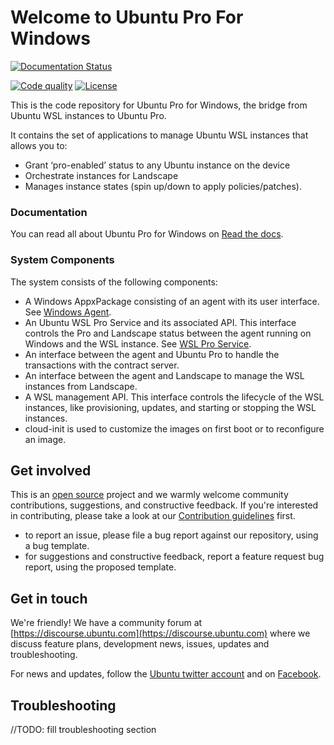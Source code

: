 # Welcome to Ubuntu Pro For Windows

[actions-image]: https://github.com/canonical/ubuntu-pro-for-windows/actions/workflows/qa.yaml/badge.svg?branch=main
[actions-url]: https://github.com/canonical/ubuntu-pro-for-windows/actions?query=branch%3Amain+event%3Apush

[license-image]: https://img.shields.io/badge/License-GPL3.0-blue.svg

[![Documentation Status](https://readthedocs.com/projects/canonical-ubuntu-pro-for-windows/badge/?version=latest&token=6ab00afc8f04ec33510f3150a8abbae383dfdfc57c1396c899c8f59d46bb0d76)](https://canonical-ubuntu-pro-for-windows.readthedocs-hosted.com/en/latest/?badge=latest)

[codecov-image]: https://codecov.io/gh/canonical/ubuntu-pro-for-windows/branch/master/graph/badge.svg
[codecov-url]: https://codecov.io/gh/canonical/ubuntu-pro-for-windows

[goreport-image]: https://goreportcard.com/badge/github.com/canonical/ubuntu-pro-for-windows
[goreport-url]: https://goreportcard.com/report/github.com/canonical/ubuntu-pro-for-windows

[![Code quality][actions-image]][actions-url]
[![License][license-image]](LICENSE)

<!--
Disabled while the repo is private

[![Code coverage][codecov-image]][codecov-url]
[![Go Report Card][goreport-image]][goreport-url]
 -->

This is the code repository for Ubuntu Pro for Windows, the bridge from Ubuntu WSL instances to Ubuntu Pro.

It contains the set of applications to manage Ubuntu WSL instances that allows you to:

* Grant ‘pro-enabled’ status to any Ubuntu instance on the device
* Orchestrate instances for Landscape
* Manages instance states (spin up/down to apply policies/patches).

### Documentation

You can read all about Ubuntu Pro for Windows on [Read the docs](https://canonical-ubuntu-pro-for-windows.readthedocs-hosted.com).

### System Components

The system consists of the following components:

* A Windows AppxPackage consisting of an agent with its user interface. See [Windows Agent](windows-agent/README.md).
* An Ubuntu WSL Pro Service and its associated API. This interface controls the Pro and Landscape status between the agent running on Windows and the WSL instance. See [WSL Pro Service](wsl-pro-service/README.md).
* An interface between the agent and Ubuntu Pro to handle the transactions with the contract server.
* An interface between the agent and Landscape to manage the WSL instances from Landscape.
* A WSL management API. This interface controls the lifecycle of the WSL instances, like provisioning, updates, and starting or stopping the WSL instances.
* cloud-init is used to customize the images on first boot or to reconfigure an image.

## Get involved

This is an [open source](LICENSE) project and we warmly welcome community contributions, suggestions, and constructive feedback. If you're interested in contributing, please take a look at our [Contribution guidelines](CONTRIBUTING.md) first.

- to report an issue, please file a bug report against our repository, using a bug template.
- for suggestions and constructive feedback, report a feature request bug report, using the proposed template.

## Get in touch

We're friendly! We have a community forum at [https://discourse.ubuntu.com](https://discourse.ubuntu.com) where we discuss feature plans, development news, issues, updates and troubleshooting.

For news and updates, follow the [Ubuntu twitter account](https://twitter.com/ubuntu) and on [Facebook](https://www.facebook.com/ubuntu).

## Troubleshooting

//TODO: fill troubleshooting section
